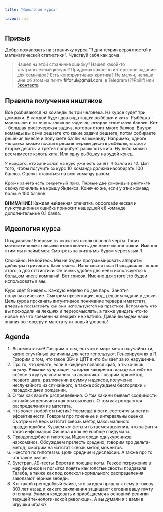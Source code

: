 ```yaml
---
title: 'Идеология курса'

layout: nil
---
```


## Призыв

Добро пожаловать на страничку курса "R для теории вероятностей и математической статистики". Чувствуй себя как дома.

> Нашёл на этой страничке ошибку? Нашёл какой-то ультраполезный ресурс? Придумал какое-то интересное задание для семинара? Есть конструктивная критика? Не молчи, напиши мне об этом на почту filfonul@gmail.com, в Telegram (@Ppilif) или [Вконтакте](https://vk.com/ppilif).

## Правила получения ништяков

Все разбиваются на команды по три человека. На курсе будет три домашки. В каждой будет два вида задач: рыбёшки и киты. Рыбёшка - маленькая и не очень сложная задачка, которая стоит мало баллов. Кит - большая рисёрчерская задача, которая стоит много баллов. Внутри команды вы сами решаете кто какие задачи решаете, потом собираете решения вместе и получаете баллы на команду. Например, одного человека можно послать решать первые десять рыбёшек, второго вторые десять, а третий попробует расколоть кита. Ну либо можно всем вместе колоть кита. Или одну рыбёшку на худой конец.

У каждого, кто записался на курс уже есть зачёт: 4 балла из 10. Для того, чтобы получить за курс 10, команда должна насобирать 100 баллов. Оценка ставиться на всю команду разом.

Кроме зачёта есть секретный приз. Первые две команды в рейтинге свожу почилить на крышу Яндекса. Конечно же, если у этих команд больше 100 баллов.

__ВНИМАНИЕ!__ Каждая найденная опечатка, орфографическая и пунктуационная ошибка приносит нашедшей её команде дополнительные $0.1$ балла.

## Идеология курса

Поздравляю! Впервые ты оказался около опасной черты. Твоих математических навыков стало хватать для постижения жизни. Именно этим мы и займёмся. Смотреть на жизнь мы будем через язык R.

Спокойно. Не бойтесь. Мы не будем программировать алгоритм дейкстры и рисовать блок-схемы. Изначально язык R создавался не для этого, а для статистики. Он очень удобен для неё и используется в большом числе компаний. [Вот список.](http://blog.revolutionanalytics.com/2014/05/companies-using-r-in-2014.html) Именно для этого его будем использовать и мы.

Курс идёт 8 недель. Каждую неделю по две пары. Занятия полупрактические. Смотрим презентации, код, решаем задачи у доски. Цель курса прокачать интуитивное понимание тервера и матстата, впервые посмотреть как они используются на практике. Вспомнить что вы проходили на лекциях и переосмыслить, а также увидеть что-то новое, на что времени на лекциях не хватило. Давай выведем наши знания по терверу и матстату на новый уровень!

## Agenda

1. Вспомнить всё! Говорим о том, есть ли в мире место случайности, какие случайные величины для чего используют. Генерируем их в R. Говорим о том, что такое ЗБЧ и ЦПТ и что бы вает за их нарушение.
2. Про то, что делать, если в киндере попался краб, а ты хочешь игуану. Решаем кучу задач, которые наверняка попадутся тебе на собесе в крутую компанию на аналитика. Говорим про метод первого шага, разложении в сумму индексов, получение неслучайного из случайного, а также обсуждаем беспорядки и парадокс дней рождений.
3. О том как варить распределения. О том какими бывают сходимости случайных величин и как они выглядят. О том как рождаются распределения из матстата.
4. Что хочет любой статистик? Несмещённости, состоятельности и эффективности! Говорим про точечные и интервальны оценки. Смотрим на весь матстат сквозь метод максимального правдоподобия. Кушаем конфеты и пытаемся выяснить что за фигня такая информация Фишера и как её вообще придумали.
5. Правдоподобие и гипотезы. Ищем среди однукурсников наркоманов. Обсуждаем прелесть средних, говорим про дельта-метод, смотрим на матстат сквозь метод моментов.
6. Нонстоп по гипотезам. Доли средние и дисперсии. А также про то что такое pvalue.
7. Бутстрап, АБ-тесты. Ворота и поющие коты. Резкое погружение в мир финансов и попытка понять как толстые хвосты придавили Талеба, а также как под колокол нормального распределения заползают чёрные лебеди.
8. Кто такой преподобный Байес, что за идея пришла к нему в голову 300 лет назад и как его заклинания защищают сегодня вашу почту от спама. Учимся колдовать и приобщаемся к основной религии текущей технологической революции. А вы думали я с вами в игрушки играю?
